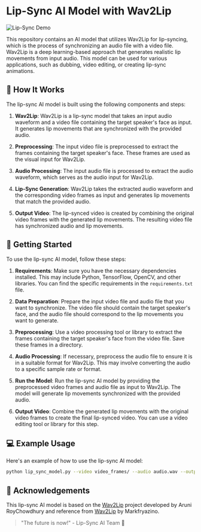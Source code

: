 # Lip-Sync AI Model with Wav2Lip

![Lip-Sync Demo](demo.gif)

This repository contains an AI model that utilizes Wav2Lip for lip-syncing, which is the process of synchronizing an audio file with a video file. Wav2Lip is a deep learning-based approach that generates realistic lip movements from input audio. This model can be used for various applications, such as dubbing, video editing, or creating lip-sync animations.

## 🚀 How It Works

The lip-sync AI model is built using the following components and steps:

1. **Wav2Lip**: Wav2Lip is a lip-sync model that takes an input audio waveform and a video file containing the target speaker's face as input. It generates lip movements that are synchronized with the provided audio.

2. **Preprocessing**: The input video file is preprocessed to extract the frames containing the target speaker's face. These frames are used as the visual input for Wav2Lip.

3. **Audio Processing**: The input audio file is processed to extract the audio waveform, which serves as the audio input for Wav2Lip.

4. **Lip-Sync Generation**: Wav2Lip takes the extracted audio waveform and the corresponding video frames as input and generates lip movements that match the provided audio.

5. **Output Video**: The lip-synced video is created by combining the original video frames with the generated lip movements. The resulting video file has synchronized audio and lip movements.

## 📝 Getting Started

To use the lip-sync AI model, follow these steps:

1. **Requirements**: Make sure you have the necessary dependencies installed. This may include Python, TensorFlow, OpenCV, and other libraries. You can find the specific requirements in the `requirements.txt` file.

2. **Data Preparation**: Prepare the input video file and audio file that you want to synchronize. The video file should contain the target speaker's face, and the audio file should correspond to the lip movements you want to generate.

3. **Preprocessing**: Use a video processing tool or library to extract the frames containing the target speaker's face from the video file. Save these frames in a directory.

4. **Audio Processing**: If necessary, preprocess the audio file to ensure it is in a suitable format for Wav2Lip. This may involve converting the audio to a specific sample rate or format.

5. **Run the Model**: Run the lip-sync AI model by providing the preprocessed video frames and audio file as input to Wav2Lip. The model will generate lip movements synchronized with the provided audio.

6. **Output Video**: Combine the generated lip movements with the original video frames to create the final lip-synced video. You can use a video editing tool or library for this step.

## 💻 Example Usage

Here's an example of how to use the lip-sync AI model:

```bash
python lip_sync_model.py --video video_frames/ --audio audio.wav --output lip_synced_video.mp4
```

## 🙏 Acknowledgements

This lip-sync AI model is based on the [Wav2Lip](https://github.com/Rudrabha/Wav2Lip) project developed by Aruni RoyChowdhury
and reference from [Wav2Lip](https://github.com/Rudrabha/Wav2Lip) by Markfryazino.


> "The future is now!" - Lip-Sync AI Team 💫
